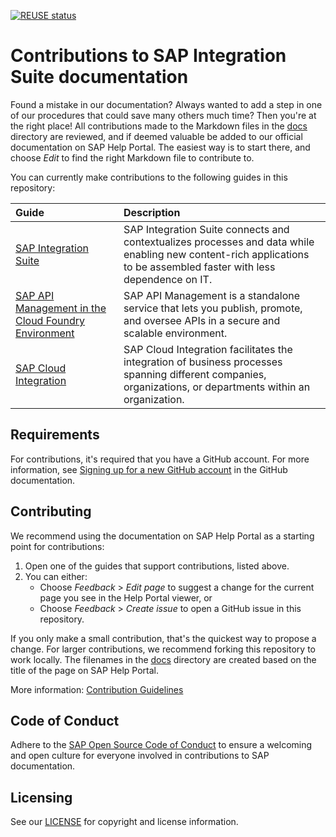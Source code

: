 [![REUSE status](https://api.reuse.software/badge/github.com/SAP-docs/btp-integration-suite)](https://api.reuse.software/info/github.com/SAP-docs/btp-integration-suite)

# Contributions to SAP Integration Suite documentation

Found a mistake in our documentation? Always wanted to add a step in one of our procedures that could save many others much time? Then you're at the right place! All contributions made to the Markdown files in the [docs](docs) directory are reviewed, and if deemed valuable be added to our official documentation on SAP Help Portal. The easiest way is to start there, and choose _Edit_ to find the right Markdown file to contribute to.

You can currently make contributions to the following guides in this repository:

|  Guide   |  Description   |
|:---|:---|
|[SAP Integration Suite](https://help.sap.com/docs/SAP_INTEGRATION_SUITE/51ab953548be4459bfe8539ecaeee98d/5cc6987511104c418b7cb4c25f3d9cb0.html?version=CLOUD) | SAP Integration Suite connects and contextualizes processes and data while enabling new content-rich applications to be assembled faster with less dependence on IT. |
|[SAP API Management in the Cloud Foundry Environment](https://help.sap.com/docs/sap-api-management/sap-api-management/sap-api-management-in-cloud-foundry-environment?version=Cloud) | SAP API Management is a standalone service that lets you publish, promote, and oversee APIs in a secure and scalable environment.  |
|[SAP Cloud Integration](https://help.sap.com/docs/cloud-integration/sap-cloud-integration/sap-cloud-integration)|SAP Cloud Integration facilitates the integration of business processes spanning different companies, organizations, or departments within an organization.|

## Requirements

For contributions, it's required that you have a GitHub account. For more information, see [Signing up for a new GitHub account](https://docs.github.com/en/github/getting-started-with-github/signing-up-for-a-new-github-account) in the GitHub documentation.


## Contributing

We recommend using the documentation on SAP Help Portal as a starting point for contributions:

1. Open one of the guides that support contributions, listed above.
1. You can either:
    * Choose *Feedback* > *Edit page* to suggest a change for the current page you see in the Help Portal viewer, or
    * Choose *Feedback* > *Create issue* to open a GitHub issue in this repository.

If you only make a small contribution, that's the quickest way to propose a change. For larger contributions, we recommend forking this repository to work locally. The filenames in the [docs](docs) directory are created based on the title of the page on SAP Help Portal.

More information: [Contribution Guidelines](https://help.sap.com/products/open-documentation-initiative/contribution-guidelines/readme.html)

## Code of Conduct

Adhere to the [SAP Open Source Code of Conduct](https://github.com/SAP-docs/.github/blob/main/CODE_OF_CONDUCT.md) to ensure a welcoming and open culture for everyone involved in contributions to SAP documentation.

## Licensing

See our [LICENSE](LICENSE) for copyright and license information.










